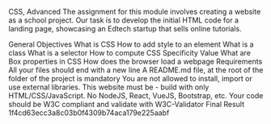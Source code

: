 CSS, Advanced
The assignment for this module involves creating a website as a school project. Our task is to develop the initial HTML code for a landing page, showcasing an Edtech startup that sells online tutorials.

General Objectives
What is CSS
How to add style to an element
What is a class
What is a selector
How to compute CSS Specificity Value
What are Box properties in CSS
How does the browser load a webpage
Requirements
All your files should end with a new line
A README.md file, at the root of the folder of the project is mandatory
You are not allowed to install, import or use external libraries. This website must be - build with only HTML/CSS/JavaScript. No NodeJS, React, VueJS, Bootstrap, etc.
Your code should be W3C compliant and validate with W3C-Validator
Final Result
1f4cd63ecc3a8c03b0f4309b74aca179e225aabf
